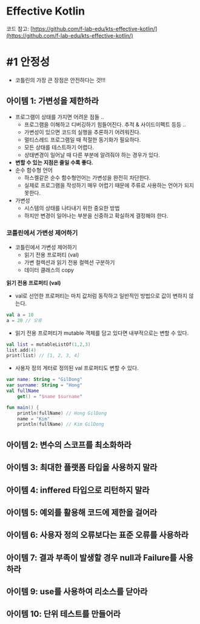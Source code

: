 



# Effective Kotlin

코드 참고: [https://github.com/f-lab-edu/kts-effective-kotlin/](https://github.com/f-lab-edu/kts-effective-kotlin/)

# #1 안정성

- 코틀린의 가장 큰 장점은 안전하다는 것!!!

## 아이템 1: 가변성을 제한하라

- 프로그램이 상태를 가지면 어려운 점들 ..
  - 프로그램을 이해하고 디버깅하기 힘들어진다. 추적 & 사이드이펙트 등등 ..
  - 가변성이 있으면 코드의 실행을 추론하기 어려워진다.
  - 멀티스레드 프로그램일 때 적절한 동기화가 필요하다.
  - 모든 상태를 테스트하기 어렵다.
  - 상태변경이 일어날 때 다른 부분에 알려줘야 하는 경우가 있다.
- **변할 수 있는 지점은 줄일 수록 좋다.**
- 순수 함수형 언어
  - 하스켈같은 순수 함수형언어는 가변성을 완전히 차단한다.
  - 실제로 프로그램을 작성하기 매우 어렵기 때문에 주류로 사용하는 언어가 되지 못한다.
- 가변성
  - 시스템의 상태를 나타내기 위한 중요한 방법
  - 하지만 변경이 일어나는 부분을 신중하고 확실하게 결정해야 한다.



### 코틀린에서 가변성 제어하기

- 코틀린에서 가변성 제어하기
  - 읽기 전용 프로퍼티 (val)
  - 가변 컬렉션과 읽기 전용 컬렉션 구분하기
  - 데이터 클래스의 copy



**읽기 전용 프로퍼티 (val)**

- val로 선언한 프로퍼티는 마치 값처럼 동작하고 일반적인 방법으로 값이 변하지 않는다.

```kotlin
val a = 10
a = 20 // 오류
```

- 읽기 전용 프로퍼티가 mutable 객체를 담고 있다면 내부적으로는 변할 수 있다.

```kotlin
val list = mutableListOf(1,2,3)
list.add(4)
print(list) // [1, 2, 3, 4]
```

- 사용자 정의 게터로 정의된 val 프로퍼티도 변할 수 있다.

```kotlin
var name: String = "GilDong"
var surname: String = "Hong"
val fullName
	get() = "$name $surname"

fun main() {
	println(fullName) // Hong GilDong
	name = "Kim"
	println(fullName) // Kim GilDong
```







## 아이템 2: 변수의 스코프를 최소화하라

## 아이템 3: 최대한 플랫폼 타입을 사용하지 말라

## 아이템 4: inffered 타입으로 리턴하지 말라

## 아이템 5: 예외를 활용해 코드에 제한을 걸어라

## 아이템 6: 사용자 정의 오류보다는 표준 오류를 사용하라

## 아이템 7: 결과 부족이 발생할 경우 null과 Failure를 사용하라

## 아이템 9: use를 사용하여 리소스를 닫아라

## 아이템 10: 단위 테스트를 만들어라



